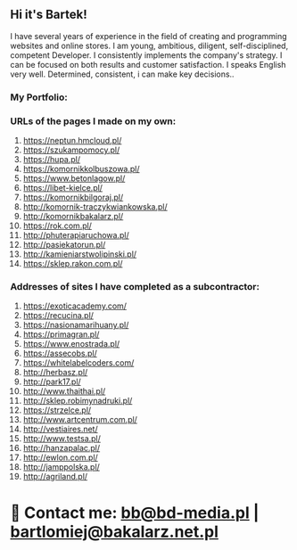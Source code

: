 ## Hi it's Bartek!

I have several years of experience in the field of creating and programming websites and online stores. I am  young, ambitious, diligent, self-disciplined, competent Developer. I consistently implements the company's strategy. I can be focused on both results and customer satisfaction. I speaks English very well. Determined, consistent, i can make key decisions..

### My Portfolio: 

### URLs of the pages I made on my own:
 
1. https://neptun.hmcloud.pl/
2. https://szukampomocy.pl/
3. https://hupa.pl/
4.	https://komornikkolbuszowa.pl/ 
5.	https://www.betonlagow.pl/ 
6.	https://libet-kielce.pl/ 
7.	https://komornikbilgoraj.pl/ 
8.	http://komornik-traczykwiankowska.pl/ 
9.	http://komornikbakalarz.pl/ 
10.	https://rok.com.pl/
11.	http://phuterapiaruchowa.pl/
12.	http://pasiekatorun.pl/ 
13.	http://kamieniarstwolipinski.pl/ 
14.	https://sklep.rakon.com.pl/


### Addresses of sites I have completed as a subcontractor:
1. https://exoticacademy.com/
2.	https://recucina.pl/
3.	https://nasionamarihuany.pl/
4.	https://primagran.pl/
5.	https://www.enostrada.pl/
6.	https://assecobs.pl/ 
7.	https://whitelabelcoders.com/ 
8.	http://herbasz.pl/ 
9.	http://park17.pl/ 
10.	http://www.thaithai.pl/ 
11.	http://sklep.robimynadruki.pl/ 
12.	https://strzelce.pl/ 
13.	http://www.artcentrum.com.pl/ 
14.	http://vestiaires.net/ 
15.	http://www.testsa.pl/ 
16.	http://hanzapalac.pl/ 
17.	http://ewlon.com.pl/ 
18.	http://jamppolska.pl/ 
19.	http://agriland.pl/ 


# 💬 Contact me: bb@bd-media.pl | bartlomiej@bakalarz.net.pl
<!--
**bartec91/bartec91** is a ✨ _special_ ✨ repository because its `README.md` (this file) appears on your GitHub profile.

Here are some ideas to get you started:

- 🔭 I’m currently working on ...
- 🌱 I’m currently learning ...
- 👯 I’m looking to collaborate on ...
- 🤔 I’m looking for help with ...
- 💬 Ask me about ...
- 📫 How to reach me: ...
- 😄 Pronouns: ...
- ⚡ Fun fact: ...
-->
